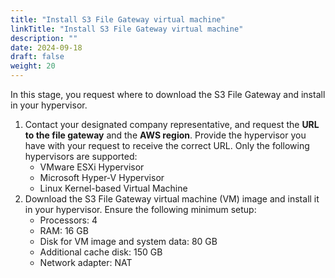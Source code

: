 ```yaml
---
title: "Install S3 File Gateway virtual machine"
linkTitle: "Install S3 File Gateway virtual machine"
description: ""
date: 2024-09-18
draft: false
weight: 20
---
```


In this stage, you request where to download the S3 File Gateway and install in your hypervisor.

1. Contact your designated company representative, and request the **URL to the file gateway** and the **AWS region**. Provide the hypervisor you have with your request to receive the correct URL. Only the following hypervisors are supported:
   * VMware ESXi Hypervisor
   * Microsoft Hyper-V Hypervisor
   * Linux Kernel-based Virtual Machine
1. Download the S3 File Gateway virtual machine \(VM\) image and install it in your hypervisor. Ensure the following minimum setup:
   * Processors: 4
   * RAM: 16 GB
   * Disk for VM image and system data: 80 GB
   * Additional cache disk: 150 GB
   * Network adapter: NAT

